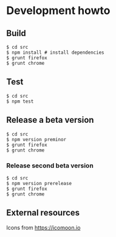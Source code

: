 # Development howto

## Build

```
$ cd src
$ npm install # install dependencies
$ grunt firefox
$ grunt chrome
```

## Test

```
$ cd src
$ npm test
```

## Release a beta version

```
$ cd src
$ npm version preminor
$ grunt firefox
$ grunt chrome
```

### Release second beta version

```
$ cd src
$ npm version prerelease
$ grunt firefox
$ grunt chrome
```

## External resources

Icons from https://icomoon.io
